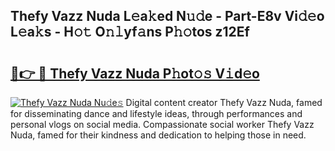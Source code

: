 ## Thefy Vazz Nuda L𝚎a𝚔ed N𝚞𝚍e - Part-E8v Vi𝚍𝚎o L𝚎a𝚔s - H𝚘𝚝 O𝚗𝚕yf𝚊ns P𝚑𝚘tos z12Ef

# <h2><a href="http://kfe1w8.oniu.top/?m=Thefy+Vazz+Nuda">🔗👉 🔴 Thefy Vazz Nuda P𝚑ot𝚘𝚜 V𝚒d𝚎o</a></h2>

[![Thefy Vazz Nuda Nu𝚍e𝚜](https://i.imgur.com/0qMVB7G.gif)](http://kfe1w8.oniu.top/?m=Thefy+Vazz+Nuda)
Digital content creator Thefy Vazz Nuda, famed for disseminating dance and lifestyle ideas, through performances and personal vlogs on social media. Compassionate social worker Thefy Vazz Nuda, famed for their kindness and dedication to helping those in need.  
